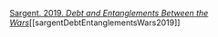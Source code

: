 [Sargent. 2019. *Debt and Entanglements Between the Wars*](zotero://select/items/1_E6DLZN9V)[[sargentDebtEntanglementsWars2019]]